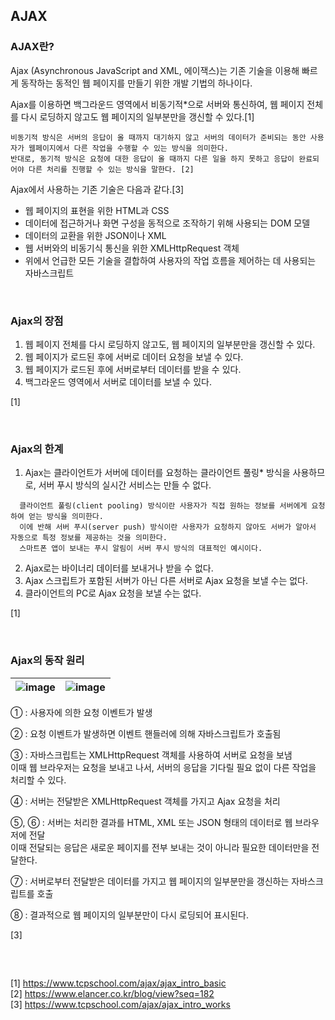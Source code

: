## AJAX

### AJAX란?

Ajax (Asynchronous JavaScript and XML, 에이잭스)는 기존 기술을 이용해 빠르게 동작하는 동적인 웹 페이지를 만들기 위한 개발 기법의 하나이다.

Ajax를 이용하면 백그라운드 영역에서 비동기적\*으로 서버와 통신하여, 웹 페이지 전체를 다시 로딩하지 않고도 웹 페이지의 일부분만을 갱신할 수 있다.[1]

```
비동기적 방식은 서버의 응답이 올 때까지 대기하지 않고 서버의 데이터가 준비되는 동안 사용자가 웹페이지에서 다른 작업을 수행할 수 있는 방식을 의미한다.
반대로, 동기적 방식은 요청에 대한 응답이 올 때까지 다른 일을 하지 못하고 응답이 완료되어야 다른 처리를 진행할 수 있는 방식을 말한다. [2]
```

Ajax에서 사용하는 기존 기술은 다음과 같다.[3]

 - 웹 페이지의 표현을 위한 HTML과 CSS
 - 데이터에 접근하거나 화면 구성을 동적으로 조작하기 위해 사용되는 DOM 모델
 - 데이터의 교환을 위한 JSON이나 XML
 - 웹 서버와의 비동기식 통신을 위한 XMLHttpRequest 객체
 - 위에서 언급한 모든 기술을 결합하여 사용자의 작업 흐름을 제어하는 데 사용되는 자바스크립트

<br>

### Ajax의 장점

1. 웹 페이지 전체를 다시 로딩하지 않고도, 웹 페이지의 일부분만을 갱신할 수 있다.
2. 웹 페이지가 로드된 후에 서버로 데이터 요청을 보낼 수 있다.
3. 웹 페이지가 로드된 후에 서버로부터 데이터를 받을 수 있다.
4. 백그라운드 영역에서 서버로 데이터를 보낼 수 있다.

[1]

<br>

### Ajax의 한계

1. Ajax는 클라이언트가 서버에 데이터를 요청하는 클라이언트 풀링\* 방식을 사용하므로, 서버 푸시 방식의 실시간 서비스는 만들 수 없다.
```
  클라이언트 풀링(client pooling) 방식이란 사용자가 직접 원하는 정보를 서버에게 요청하여 얻는 방식을 의미한다.
  이에 반해 서버 푸시(server push) 방식이란 사용자가 요청하지 않아도 서버가 알아서 자동으로 특정 정보를 제공하는 것을 의미한다.
  스마트폰 앱이 보내는 푸시 알림이 서버 푸시 방식의 대표적인 예시이다.
```
2. Ajax로는 바이너리 데이터를 보내거나 받을 수 없다.
3. Ajax 스크립트가 포함된 서버가 아닌 다른 서버로 Ajax 요청을 보낼 수는 없다.
4. 클라이언트의 PC로 Ajax 요청을 보낼 수는 없다.

[1]

<br>

### Ajax의 동작 원리

|![image](https://github.com/yumalg12/tech-study/assets/134472216/d34702d2-21b5-4330-9675-d409887631d1)|![image](https://github.com/yumalg12/tech-study/assets/134472216/e43f8eb7-1891-4916-970e-d58e711b474f)|
|---|---|

① : 사용자에 의한 요청 이벤트가 발생

② : 요청 이벤트가 발생하면 이벤트 핸들러에 의해 자바스크립트가 호출됨

③ : 자바스크립트는 XMLHttpRequest 객체를 사용하여 서버로 요청을 보냄<br>
    이때 웹 브라우저는 요청을 보내고 나서, 서버의 응답을 기다릴 필요 없이 다른 작업을 처리할 수 있다.
    
④ : 서버는 전달받은 XMLHttpRequest 객체를 가지고 Ajax 요청을 처리

⑤, ⑥ : 서버는 처리한 결과를 HTML, XML 또는 JSON 형태의 데이터로 웹 브라우저에 전달<br>
    이때 전달되는 응답은 새로운 페이지를 전부 보내는 것이 아니라 필요한 데이터만을 전달한다.
    
⑦ : 서버로부터 전달받은 데이터를 가지고 웹 페이지의 일부분만을 갱신하는 자바스크립트를 호출

⑧ : 결과적으로 웹 페이지의 일부분만이 다시 로딩되어 표시된다.

[3]

<br>

##
[1] https://www.tcpschool.com/ajax/ajax_intro_basic<br>
[2] https://www.elancer.co.kr/blog/view?seq=182<br>
[3] https://www.tcpschool.com/ajax/ajax_intro_works<br>
